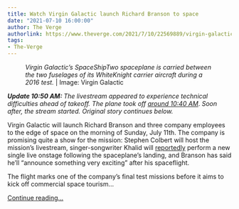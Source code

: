 ```yaml
---
title: Watch Virgin Galactic launch Richard Branson to space
date: "2021-07-10 16:00:00"
author: The Verge
authorlink: https://www.theverge.com/2021/7/10/22569889/virgin-galactic-launch-watch-richard-branson-space
tags:
- The-Verge
---
```

<figure>
      <img alt="" src="https://cdn.vox-cdn.com/thumbor/fsdPounPx3ry30hDO6kFF_5QHPk=/0x0:5760x3840/1310x873/cdn.vox-cdn.com/uploads/chorus_image/image/69565253/VC01_84.0.jpeg" />
        <figcaption><em>Virgin Galactic’s SpaceShipTwo spaceplane is carried between the two fuselages of its WhiteKnight carrier aircraft during a 2016 test.</em> | Image: Virgin Galactic</figcaption>
    </figure>

  <p id="LlxWMu"><em><strong>Update 10:50 AM: </strong></em><em>The livestream appeared to experience technical difficulties ahead of takeoff. The plane took off </em><a href="https://www.theverge.com/2021/7/11/22572374/richard-branson-virgin-galactic-space-unity"><em>around 10:40 AM</em></a>. <em>Soon after, the stream started. Original story continues below. </em></p>
<p id="SQi9FE">Virgin Galactic will launch Richard Branson and three company employees to the edge of space on the morning of Sunday, July 11th. The company is promising quite a show for the mission: Stephen Colbert will host the mission’s livestream, singer-songwriter Khalid will <a href="https://www.rollingstone.com/music/music-news/khalid-new-normal-virgin-galactic-spaceflight-launch-1194780/">reportedly</a> perform a new single live onstage following the spaceplane’s landing, and Branson has said he’ll “announce something very exciting” after his spaceflight.</p>
<p id="TqCJlp">The flight marks one of the company’s final test missions before it aims to kick off commercial space tourism...</p>
  <p>
    <a href="https://www.theverge.com/2021/7/10/22569889/virgin-galactic-launch-watch-richard-branson-space">Continue reading&hellip;</a>
  </p>